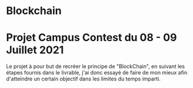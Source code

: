 # Blockchain

# Projet Campus Contest du 08 - 09 Juillet 2021 

Le projet à pour but de recréer le principe de "BlockChain", en suivant les étapes fournis dans le livrable, j'ai donc essayé de faire de mon mieux afin d'atteindre un certain objectif dans les limites du temps imparti.

